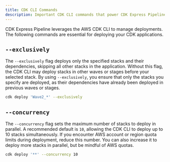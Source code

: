 ```yaml
---
title: CDK CLI Commands
description: Important CDK CLI commands that power CDK Express Pipeline
---
```


CDK Express Pipeline leverages the AWS CDK CLI to manage deployments. The following commands are essential for deploying your 
CDK applications.

## `--exclusively`

The `--exclusively` flag deploys only the specified stacks and their dependencies, skipping all other stacks in the 
application. Without this flag, the CDK CLI may deploy stacks in other waves or stages before your selected stack. 
By using `--exclusively`, you ensure that only the stacks you specify are deployed, as their dependencies have already 
been deployed in previous waves or stages.

```bash
cdk deploy 'Wave2_*' --exclusively
```

## `--concurrency`

The `--concurrency` flag sets the maximum number of stacks to deploy in parallel. A recommended default is `10`, 
allowing the CDK CLI to deploy up to 10 stacks simultaneously. If you encounter AWS account or region quota limits 
during deployment, reduce this number. You can also increase it to deploy more stacks in parallel, but be mindful of
AWS quotas.

```bash
cdk deploy '**' --concurrency 10
```
